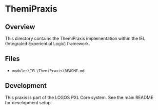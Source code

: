 # ThemiPraxis

## Overview

This directory contains the ThemiPraxis implementation within the IEL (Integrated Experiential Logic) framework.

## Files

- `modules\IEL\ThemiPraxis\README.md`

## Development

This praxis is part of the LOGOS PXL Core system. See the main README for development setup.
